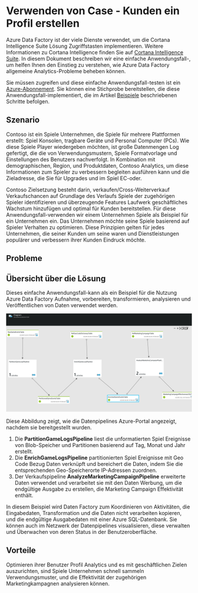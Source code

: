 <properties 
    pageTitle="Verwenden von Case - Kunden ein Profil erstellen" 
    description="Erfahren Sie, wie Azure Data Factory zum Erstellen eines Workflows Daten leistungsgesteuert (Verkaufspipeline), wenn Sie ein Profil Spiele Kunden verwendet wird." 
    services="data-factory" 
    documentationCenter="" 
    authors="sharonlo101" 
    manager="jhubbard" 
    editor="monicar"/>

<tags 
    ms.service="data-factory" 
    ms.workload="data-services" 
    ms.tgt_pltfrm="na" 
    ms.devlang="na" 
    ms.topic="article" 
    ms.date="09/06/2016" 
    ms.author="shlo"/>

# <a name="use-case---customer-profiling"></a>Verwenden von Case - Kunden ein Profil erstellen

Azure Data Factory ist der viele Dienste verwendet, um die Cortana Intelligence Suite Lösung Zugriffstasten implementieren.  Weitere Informationen zu Cortana Intelligence finden Sie auf [Cortana Intelligence Suite](http://www.microsoft.com/cortanaanalytics). In diesem Dokument beschreiben wir eine einfache Anwendungsfall-, um helfen Ihnen den Einstieg zu verstehen, wie Azure Data Factory allgemeine Analytics-Probleme beheben können.

Sie müssen zugreifen und diese einfache Anwendungsfall-testen ist ein [Azure-Abonnement](https://azure.microsoft.com/pricing/free-trial/).  Sie können eine Stichprobe bereitstellen, die diese Anwendungsfall-implementiert, die im Artikel [Beispiele](data-factory-samples.md) beschriebenen Schritte befolgen.

## <a name="scenario"></a>Szenario

Contoso ist ein Spiele Unternehmen, die Spiele für mehrere Plattformen erstellt: Spiel Konsolen, tragbare Geräte und Personal Computer (PCs). Wie diese Spiele Player wiedergeben möchten, ist große Datenmengen Log gefertigt, die die von Verwendungsmustern, Spiele Formatvorlage und Einstellungen des Benutzers nachverfolgt.  In Kombination mit demographischen, Region, und Produktdaten, Contoso Analytics, um diese Informationen zum Spieler zu verbessern begleiten ausführen kann und die Zieladresse, die Sie für Upgrades und im Spiel EC-oder. 

Contoso Zielsetzung besteht darin, verkaufen/Cross-Weiterverkauf Verkaufschancen auf Grundlage des Verlaufs Spiele der zugehörigen Spieler identifizieren und überzeugende Features Laufwerk geschäftliches Wachstum hinzufügen und optimal für Kunden bereitstellen. Für diese Anwendungsfall-verwenden wir einem Unternehmen Spiele als Beispiel für ein Unternehmen ein. Das Unternehmen möchte seine Spiele basierend auf Spieler Verhalten zu optimieren. Diese Prinzipien gelten für jedes Unternehmen, die seiner Kunden um seine waren und Dienstleistungen populärer und verbessern ihrer Kunden Eindruck möchte.

## <a name="challenges"></a>Probleme


## <a name="solution-overview"></a>Übersicht über die Lösung

Dieses einfache Anwendungsfall-kann als ein Beispiel für die Nutzung Azure Data Factory Aufnahme, vorbereiten, transformieren, analysieren und Veröffentlichen von Daten verwendet werden.

![End-to-End-Workflows](./media/data-factory-customer-profiling-usecase/EndToEndWorkflow.png)

Diese Abbildung zeigt, wie die Datenpipelines Azure-Portal angezeigt, nachdem sie bereitgestellt wurden.

1.  Die **PartitionGameLogsPipeline** liest die unformatierten Spiel Ereignisse von Blob-Speicher und Partitionen basierend auf Tag, Monat und Jahr erstellt.
2.  Die **EnrichGameLogsPipeline** partitionierten Spiel Ereignisse mit Geo Code Bezug Daten verknüpft und bereichert die Daten, indem Sie die entsprechenden Geo-Speicherorte IP-Adressen zuordnen.
3.  Der Verkaufspipeline **AnalyzeMarketingCampaignPipeline** erweiterte Daten verwendet und verarbeitet sie mit den Daten Werbung, um die endgültige Ausgabe zu erstellen, die Marketing Campaign Effektivität enthält.

In diesem Beispiel wird Daten Factory zum Koordinieren von Aktivitäten, die Eingabedaten, Transformation und die Daten nicht verarbeiten kopieren, und die endgültige Ausgabedaten mit einer Azure SQL-Datenbank.  Sie können auch im Netzwerk der Datenpipelines visualisieren, diese verwalten und Überwachen von deren Status in der Benutzeroberfläche.

## <a name="benefits"></a>Vorteile

Optimieren ihrer Benutzer Profil Analytics und es mit geschäftlichen Zielen auszurichten, sind Spiele Unternehmen schnell sammeln Verwendungsmuster, und die Effektivität der zugehörigen Marketingkampagnen analysieren können.




